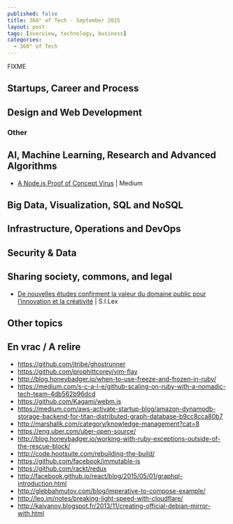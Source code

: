 ```yaml
---
published: false
title: 360° of Tech - September 2015
layout: post
tags: [overview, technology, business]
categories:
  - 360° of Tech
---
```


FIXME



Startups, Career and Process
----------------------------


Design and Web Development
--------------------------



### Other



AI, Machine Learning, Research and Advanced Algorithms
------------------------------------------------------

* [A Node.js Proof of Concept Virus](
  https://medium.com/node-and-beyond/a-node-js-proof-of-concept-virus-df6772afaaff)
  | Medium
  <i data-tag="nodejs virus proof-of-concept first"></i>


Big Data, Visualization, SQL and NoSQL
--------------------------------------



Infrastructure, Operations and DevOps
-------------------------------------


Security & Data
---------------


Sharing society, commons, and legal
-----------------------------------

* [De nouvelles études confirment la valeur du domaine public pour l’innovation et la créativité](
  http://scinfolex.com/2015/07/24/de-nouvelles-etudes-confirment-la-valeur-du-domaine-public-pour-linnovation-et-la-creativite/)
  | S.I.Lex
  <i data-tag="value strategy scope impact detail"></i>


Other topics
------------


En vrac / A relire
------------------

* https://github.com/jtribe/ghostrunner
* https://github.com/prophittcorey/vim-flay
* http://blog.honeybadger.io/when-to-use-freeze-and-frozen-in-ruby/
* https://medium.com/s-c-a-l-e/github-scaling-on-ruby-with-a-nomadic-tech-team-4db562b96dcd
* https://github.com/Kagami/webm.js
* https://medium.com/aws-activate-startup-blog/amazon-dynamodb-storage-backend-for-titan-distributed-graph-database-b9cc8cca80b7
* http://marshallk.com/category/knowledge-management?cat=8
* https://eng.uber.com/uber-open-source/
* http://blog.honeybadger.io/working-with-ruby-exceptions-outside-of-the-rescue-block/
* http://code.hootsuite.com/rebuilding-the-build/
* https://github.com/facebook/immutable-js
* https://github.com/rackt/redux
* http://facebook.github.io/react/blog/2015/05/01/graphql-introduction.html
* http://glebbahmutov.com/blog/imperative-to-compose-example/
* http://leo.im/notes/breaking-light-speed-with-cloudflare/
* http://kaivanov.blogspot.fr/2013/11/creating-official-debian-mirror-with.html

